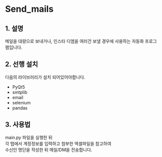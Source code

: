 # Send_mails

## 1. 설명
메일을 대량으로 보내거나, 인스타 디엠을 여러건 보낼 경우에 사용하는 자동화 프로그램입니다.


## 2. 선행 설치
다음의 라이브러리가 설치 되어있어야합니다.
- PyQt5
- smtplib
- email
- selenium
- pandas 


## 3. 사용법
main.py 파일을 실행한 뒤\
각 탭에서 계정정보를 입력하고 첨부한 엑셀파일을 참고하여\
수신인 명단을 작성한 뒤 메일/DM을 전송합니다.
